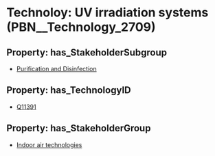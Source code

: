 # Technoloy: __UV irradiation systems__ (PBN__Technology_2709)

## Property: has_StakeholderSubgroup

* [Purification and Disinfection](PBN__TechSubgroup_88)

## Property: has_TechnologyID

* [Q11391](Q11391)

## Property: has_StakeholderGroup

* [Indoor air technologies](PBN__TechGroup_13)

